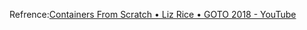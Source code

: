 Refrence:[Containers From Scratch • Liz Rice • GOTO 2018 - YouTube](https://www.youtube.com/watch?v=8fi7uSYlOdc&t=35s)
